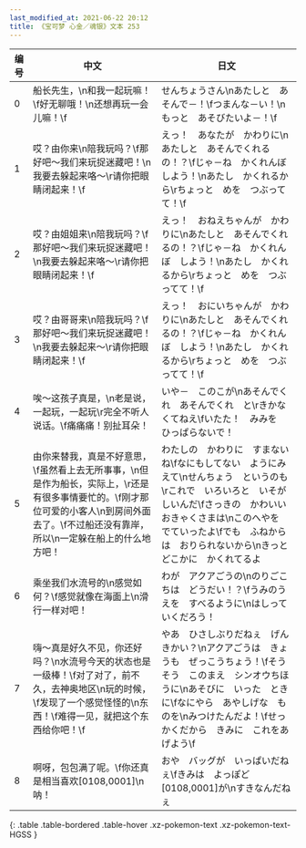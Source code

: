 ```yaml
---
last_modified_at: 2021-06-22 20:12
title: 《宝可梦 心金／魂银》文本 253
---
```

| 编号 | 中文 | 日文 |
| ---- | ---- | ---- |
| 0 | 船长先生，\n和我一起玩嘛！\f好无聊哦！\n还想再玩一会儿嘛！\f | せんちょうさん\nあたしと　あそんで－！\fつまんな－い！\nもっと　あそびたいよ－！\f |
| 1 | 哎？由你来\n陪我玩吗？\f那好吧～我们来玩捉迷藏吧！\n我要去躲起来咯～\r请你把眼睛闭起来！\f | えっ！　あなたが　かわりに\nあたしと　あそんでくれるの！？\fじゃ－ね　かくれんぼ　しよう！\nあたし　かくれるから\rちょっと　めを　つぶってて！\f |
| 2 | 哎？由姐姐来\n陪我玩吗？\f那好吧～我们来玩捉迷藏吧！\n我要去躲起来咯～\r请你把眼睛闭起来！\f | えっ！　おねえちゃんが　かわりに\nあたしと　あそんでくれるの！？\fじゃ－ね　かくれんぼ　しよう！\nあたし　かくれるから\rちょっと　めを　つぶってて！\f |
| 3 | 哎？由哥哥来\n陪我玩吗？\f那好吧～我们来玩捉迷藏吧！\n我要去躲起来～\r请你把眼睛闭起来！\f | えっ！　おにいちゃんが　かわりに\nあたしと　あそんでくれるの！？\fじゃ－ね　かくれんぼ　しよう！\nあたし　かくれるから\rちょっと　めを　つぶってて！\f |
| 4 | 唉～这孩子真是，\n老是说，一起玩，一起玩\r完全不听人说话。\f痛痛痛！别扯耳朵！ | いや－　このこが\nあそんでくれ　あそんでくれ　と\rきかなくてねえ\fいたた！　みみを　ひっぱらないで！ |
| 5 | 由你来替我，真是不好意思，\f虽然看上去无所事事，\n但是作为船长，实际上，\r还是有很多事情要忙的。\f刚才那位可爱的小客人\n到房间外面去了。\f不过船还没有靠岸，所以\n一定躲在船上的什么地方吧！ | わたしの　かわりに　すまないね\fなにもしてない　ようにみえて\nせんちょう　というのも\rこれで　いろいろと　いそがしいんだ\fさっきの　かわいい　おきゃくさまは\nこのへやを　でていったよ\fでも　ふねからは　おりられないから\nきっと　どこかに　かくれてるよ |
| 6 | 乘坐我们水流号的\n感觉如何？\f感觉就像在海面上\n滑行一样对吧！ | わが　アクアごうの\nのりごこちは　どうだい！？\fうみのうえを　すべるように\nはしっていくだろう！ |
| 7 | 嗨～真是好久不见，你还好吗？\n水流号今天的状态也是一级棒！\f对了对了，前不久，去神奥地区\n玩的时候，\f发现了一个感觉怪怪的\n东西！\f难得一见，就把这个东西给你吧！\f | やあ　ひさしぶりだねぇ　げんきかい？\nアクアごうは　きょうも　ぜっこうちょう！\fそうそう　このまえ　シンオウちほうに\nあそびに　いった　ときに\fなにやら　あやしげな　ものを\nみつけたんだよ！\fせっかくだから　きみに　これをあげよう\f |
| 8 | 啊呀，包包满了呢。\f你还真是相当喜欢[0108,0001]\n呐！ | おや　バッグが　いっぱいだねぇ\fきみは　よっぽど　[0108,0001]が\nすきなんだねぇ |
{: .table .table-bordered .table-hover .xz-pokemon-text .xz-pokemon-text-HGSS }
